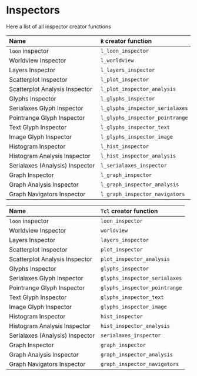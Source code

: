 
<script>
window.onload = function() {
    document.getElementById("learn_display_inspectors").className += " selected";
    setLearnUrl("display_inspectors");
}
</script>

# Inspectors

Here a list of all inspector creator functions

<R>

Name | `R` creator function
:----|:----
`loon` inspector|`l_loon_inspector` 
Worldview Inspector | `l_worldview`
Layers Inspector | `l_layers_inspector`
Scatterplot Inspector | `l_plot_inspector`
Scatterplot Analysis Inspector | `l_plot_inspector_analysis`
Glyphs Inspector | `l_glyphs_inspector`
Serialaxes Glyph Inspector | `l_glyphs_inspector_serialaxes`
Pointrange Glyph Inspector | `l_glyphs_inspector_pointrange`
Text Glyph Inspector | `l_glyphs_inspector_text`
Image Glyph Inspector | `l_glyphs_inspector_image`
Histogram Inspector | `l_hist_inspector`
Histogram Analysis Inspector | `l_hist_inspector_analysis`
Serialaxes (Analysis) Inspector | `l_serialaxes_inspector`
Graph Inspector | `l_graph_inspector`
Graph Analysis Inspector | `l_graph_inspector_analysis`
Graph Navigators Inspector | `l_graph_inspector_navigators`

</R>

<Tcl>

Name | `Tcl` creator function
:----|:----
`loon` inspector|`loon_inspector` 
Worldview Inspector | `worldview`
Layers Inspector | `layers_inspector`
Scatterplot Inspector | `plot_inspector`
Scatterplot Analysis Inspector | `plot_inspector_analysis`
Glyphs Inspector | `glyphs_inspector`
Serialaxes Glyph Inspector | `glyphs_inspector_serialaxes`
Pointrange Glyph Inspector | `glyphs_inspector_pointrange`
Text Glyph Inspector | `glyphs_inspector_text`
Image Glyph Inspector | `glyphs_inspector_image`
Histogram Inspector | `hist_inspector`
Histogram Analysis Inspector | `hist_inspector_analysis`
Serialaxes (Analysis) Inspector | `serialaxes_inspector`
Graph Inspector | `graph_inspector`
Graph Analysis Inspector | `graph_inspector_analysis`
Graph Navigators Inspector | `graph_inspector_navigators`

</Tcl>
